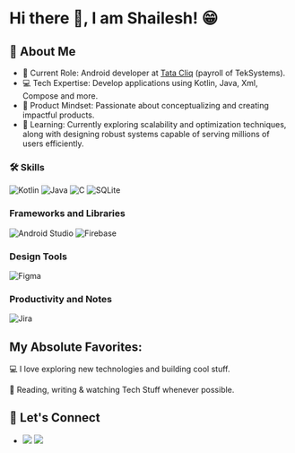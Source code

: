 # Hi there 👋, I am Shailesh! 😁

## 🚀 About Me

- 🔭 Current Role: Android developer at [Tata Cliq](https://www.tatacliq.com/) (payroll of TekSystems).
- 💻 Tech Expertise: Develop applications using Kotlin, Java, Xml, Compose and more.
- 📐 Product Mindset: Passionate about conceptualizing and creating impactful products.
- 🌱 Learning: Currently exploring scalability and optimization techniques, along with designing robust systems capable of serving millions of users efficiently.

### 🛠️ Skills

![Kotlin](https://img.shields.io/badge/kotlin-%237F52FF.svg?style=for-the-badge&logo=kotlin&logoColor=white)
![Java](https://img.shields.io/badge/-Java-000?&logo=Java&logoColor=007396)
![C](https://img.shields.io/badge/-C-000?&logo=C)
![SQLite](https://img.shields.io/badge/sqlite-%2307405e.svg?style=for-the-badge&logo=sqlite&logoColor=white)

### Frameworks and Libraries

![Android Studio](https://img.shields.io/badge/android%20studio-346ac1?style=for-the-badge&logo=android%20studio&logoColor=white)
![Firebase](https://img.shields.io/badge/firebase-a08021?style=for-the-badge&logo=firebase&logoColor=ffcd34)

### Design Tools

![Figma](https://img.shields.io/badge/-Figma-F24E1E?style=flat&logo=figma&logoColor=white)

### Productivity and Notes

![Jira](https://img.shields.io/badge/jira-%230A0FFF.svg?style=for-the-badge&logo=jira&logoColor=white)

## My Absolute Favorites:

💻   I love exploring new technologies and building cool stuff.

📰   Reading, writing & watching Tech Stuff whenever possible.

## 🤝 Let's Connect

- [<img src="https://img.shields.io/badge/linkedin-%230077B5.svg?&style=for-the-badge&logo=linkedin&logoColor=white" />](https://www.linkedin.com/in/shailesh-singh-8a5108124/) [<img src="https://img.shields.io/badge/gmail-%23EE0000.svg?&style=for-the-badge&logo=gmail&logoColor=white">](mailto:shailesh2771993@gmail.com)
